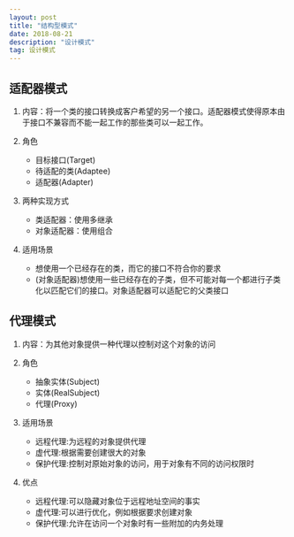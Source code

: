 ```yaml
---
layout: post
title: "结构型模式"
date: 2018-08-21
description: "设计模式"
tag: 设计模式
--- 
```


## 适配器模式

1. 内容：将一个类的接口转换成客户希望的另一个接口。适配器模式使得原本由于接口不兼容而不能一起工作的那些类可以一起工作。

2. 角色
    - 目标接口(Target)
    - 待适配的类(Adaptee)
    - 适配器(Adapter)

3. 两种实现方式
    - 类适配器：使用多继承
    - 对象适配器：使用组合

4. 适用场景
    - 想使用一个已经存在的类，而它的接口不符合你的要求
    - (对象适配器)想使用一些已经存在的子类，但不可能对每一个都进行子类化以匹配它们的接口。对象适配器可以适配它的父类接口

## 代理模式

1. 内容：为其他对象提供一种代理以控制对这个对象的访问

2. 角色
    - 抽象实体(Subject)
    - 实体(RealSubject)
    - 代理(Proxy)

3. 适用场景
    - 远程代理:为远程的对象提供代理
    - 虚代理:根据需要创建很大的对象
    - 保护代理:控制对原始对象的访问，用于对象有不同的访问权限时

4. 优点
    - 远程代理:可以隐藏对象位于远程地址空间的事实
    - 虚代理:可以进行优化，例如根据要求创建对象
    - 保护代理:允许在访问一个对象时有一些附加的内务处理